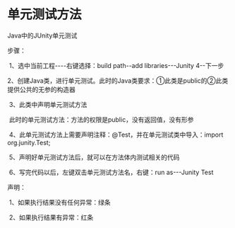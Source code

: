 # 单元测试方法
Java中的JUnity单元测试

步骤：

​	1、选中当前工程----右键选择：build path--add libraries---Junity 4--下一步

​	2、创建Java类，进行单元测试。此时的Java类要求：①此类是public的②此类提供公共的无参的构造器

​	3、此类中声明单元测试方法

​			此时的单元测试方法：方法的权限是public，没有返回值，没有形参

​	4、此单元测试方法上需要声明注释：@Test，并在单元测试类中导入：import org.junity.Test;

​	5、声明好单元测试方法后，就可以在方法体内测试相关的代码

​	6、写完代码以后，左键双击单元测试方法名，右键：run  as---Junity  Test

声明：

​	1、如果执行结果没有任何异常：绿条

​	2、如果执行结果有异常：红条

